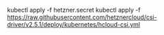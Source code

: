 kubectl apply -f hetzner.secret
kubectl apply -f https://raw.githubusercontent.com/hetznercloud/csi-driver/v2.5.1/deploy/kubernetes/hcloud-csi.yml
